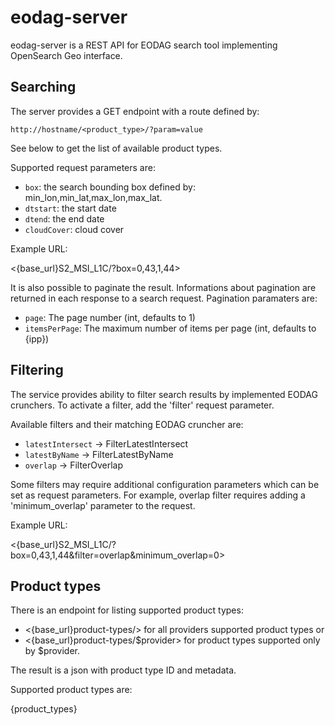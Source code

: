 # eodag-server

eodag-server is a REST API for EODAG search tool implementing OpenSearch Geo interface.


## Searching

The server provides a GET endpoint with a route defined by:

```
http://hostname/<product_type>/?param=value
```

See below to get the list of available product types.

Supported request parameters are:

* `box`: the search bounding box defined by: min_lon,min_lat,max_lon,max_lat.
* `dtstart`: the start date
* `dtend`: the end date
* `cloudCover`: cloud cover

Example URL:

<{base_url}S2_MSI_L1C/?box=0,43,1,44>

It is also possible to paginate the result. Informations about pagination are returned in each response to a search
request. Pagination paramaters are:

* `page`: The page number (int, defaults to 1)
* `itemsPerPage`: The maximum number of items per page (int, defaults to {ipp})

## Filtering

The service provides ability to filter search results by implemented EODAG crunchers.
To activate a filter, add the 'filter' request parameter.

Available filters and their matching EODAG cruncher are:

* `latestIntersect` -> FilterLatestIntersect
* `latestByName` -> FilterLatestByName
* `overlap` -> FilterOverlap

Some filters may require additional configuration parameters
which can be set as request parameters.
For example, overlap filter requires adding a 'minimum_overlap' parameter to the request.

Example URL:

<{base_url}S2_MSI_L1C/?box=0,43,1,44&filter=overlap&minimum_overlap=0>

## Product types

There is an endpoint for listing supported product types:

* <{base_url}product-types/> for all providers supported product types or
* <{base_url}product-types/$provider> for product types supported only by $provider.

The result is a json with product type ID and metadata.

Supported product types are:

{product_types}
